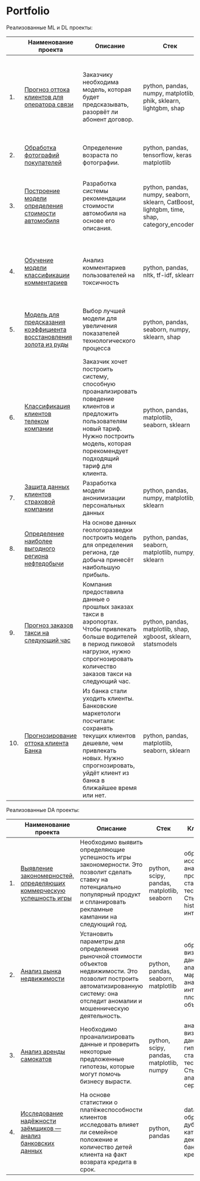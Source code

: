 # Portfolio

Реализованные ML и DL проекты:

|     | Наименование проекта| Описание| Стек| Ключевые слова
| ---- | ------------------------------------ | ------------------------------------------| -------------------------------- |-------------------------------- |
| 1.   | [Прогноз оттока клиентов для оператора связи](https://github.com/AnastasiaZaitceva/Portfolio/tree/main/Customer%20Churn%20Forecast) | Заказчику необходима модель, которая будет предсказывать, разорвёт ли абонент договор. | python, pandas, numpy, matplotlib, phik, sklearn, lightgbm, shap  | машинное обучение (ML), телеком, классификация, градиентный бустинг, подбор гиперпараметров, feature engineering, анализ важности признаков|
| 2.   | [Обработка фотографий покупателей](https://github.com/AnastasiaZaitceva/Portfolio/tree/main/Processing_customer_photos) | Определение возраста по фотографии. | python, pandas, tensorflow, keras matplotlib | обработка изображений (CV), нейронные сети, бизнес|
| 3.   | [Построение модели определения стоимости автомобиля](https://github.com/AnastasiaZaitceva/Portfolio/tree/main/determination_model_market_value) | Разработка системы рекомендации стоимости автомобиля на основе его описания. | python, pandas, numpy, seaborn, sklearn, CatBoost, lightgbm, time, shap, category_encoders | машинное обучение (ML), градиентный бустинг, регрессия, интернет-магазины, интернет-сервисы, бизнес|
| 4.   | [Обучение модели классификации комментариев](https://github.com/AnastasiaZaitceva/Portfolio/tree/main/classification%20of%20comments) | Анализ комментариев пользователей на токсичность             | python, pandas, nltk, tf-idf, sklearn| обработка естественного языка (NLP), машинное обучение (ML), интернет-сервисы, стартапы|
| 5.   | [Модель для предсказания коэффициента восстановления золота из руды](https://github.com/AnastasiaZaitceva/Portfolio/tree/main/model_predicting_recovery_rate_gold) | Выбор лучшей модели для увеличения показателей технологического процесса | python, pandas, seaborn, numpy, sklearn, shap| машинное обучение (ML), регрессия, анализ важности признаков, пользовательская метрика|
| 6.   | [Классификация клиентов телеком компании](https://github.com/AnastasiaZaitceva/Portfolio/tree/main/tariff_recommendation) | Заказчик хочет построить систему, способную проанализировать поведение клиентов и предложить пользователям новый тариф. Нужно построить модель, которая порекомендует подходящий тариф для клиента.   | python, pandas, matplotlib, seaborn, sklearn| машинное обучение (ML), классификация, подбор гиперпараметров моделей, телеком|
| 7.   | [Защита данных клиентов страховой компании](https://github.com/AnastasiaZaitceva/Portfolio/tree/main/data_conversion_method) | Разработка модели анонимизации персональных данных | python, pandas, numpy, matplotlib, sklearn| линейная алгебра, регрессия, машинное обучение (ML)|
| 8.   | [Определение наиболее выгодного региона нефтедобычи](https://github.com/AnastasiaZaitceva/Portfolio/tree/main/choosing_region_for_well_development) | На основе данных геологоразведки построить модель для определения региона, где добыча принесёт наибольшую прибыль. | python, pandas, seaborn, matplotlib, numpy, sklearn| машинное обучение (ML), бутстреп, разработка бизнес-модели, регрессия, финансовый аналитик |
| 9.   | [Прогноз заказов такси на следующий час](https://github.com/AnastasiaZaitceva/Portfolio/tree/main/forecast_next_hour_taxi_orders) | Компания предоставила данные о прошлых заказах такси в аэропортах. Чтобы привлекать больше водителей в период пиковой нагрузки, нужно спрогнозировать количество заказов такси на следующий час.  | python, pandas, matplotlib, shap, xgboost, sklearn, statsmodels| машинное обучение (ML), временные ряды, предсказания, регрессия, бизнес, интернет-сервисы, стартапы |
| 10.  | [Прогнозирование оттока клиента Банка](https://github.com/AnastasiaZaitceva/Portfolio/tree/main/bank_customer_churn_problem) | Из банка стали уходить клиенты. Банковские маркетологи посчитали: сохранять текущих клиентов дешевле, чем привлекать новых. Нужно спрогнозировать, уйдёт клиент из банка в ближайшее время или нет. | python, pandas, matplotlib, seaborn, sklearn| машинное обучение (ML), классификация, выбор ML модели, бизнес, банковская сфера, кредитование, инвестиции |

Реализованные DA проекты:

|     | Наименование проекта| Описание| Стек| Ключевые слова
| ---- | ------------------------------------ | ------------------------------------------| -------------------------------- |-------------------------------- |
| 1.   | [Выявление закономерностей, определяющих коммерческую успешность игры](https://github.com/AnastasiaZaitceva/Portfolio/tree/main/DA_for_online_store) | Необходимо выявить определяющие успешность игры закономерности. Это позволит сделать ставку на потенциально популярный продукт и спланировать рекламные кампании на следующий год. | python, scipy, pandas, matplotlib, seaborn  | обработка данных, исследовательский анализ данных, проверка гипотез, статистический тест, критерий Стьюдента, histogram, интернет-магазин|
| 2.   | [Анализ рынка недвижимости ](https://github.com/AnastasiaZaitceva/Portfolio/tree/main/analysis_apartment_sales) | Установить параметры для определения рыночной стоимости объектов недвижимости. Это позволит построить автоматизированную систему: она отследит аномалии и мошенническую деятельность.| python, pandas, seaborn, matplotlib| обработка данных, визуализация данных, data analyst, маркетинговый аналитик, интернет-сервисы, площадки объявлений|
| 3.   | [Анализ аренды самокатов](https://github.com/AnastasiaZaitceva/Portfolio/tree/main/stat_analys) | Необходимо проанализировать данные и проверить некоторые предложенные гипотезы, которые могут помочь бизнесу вырасти.| python, scipy, pandas, matplotlib, numpy | анализ данных, визуализация данных, проверка гипотез, статистический тест, критерий Стьюдента, data analyst, интернет-сервисы|
| 4.   | [Исследование надёжности заёмщиков — анализ банковских данных](https://github.com/AnastasiaZaitceva/Portfolio/tree/main/Borrower%20reliability%20analysis) | На основе статистики о платёжеспособности клиентов исследовать влияет ли семейное положение и количество детей клиента на факт возврата кредита в срок.| python,  pandas | data analyst, обработка данных, дубликаты, категоризация, декомпозиция, банковская сфера, кредитование |
